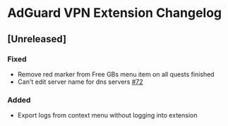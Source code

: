 # AdGuard VPN Extension Changelog

## [Unreleased]

### Fixed

* Remove red marker from Free GBs menu item on all quests finished
* Can't edit server name for dns servers [#72](https://github.com/AdguardTeam/AdGuardVPNExtension/issues/72)

### Added

* Export logs from context menu without logging into extension
